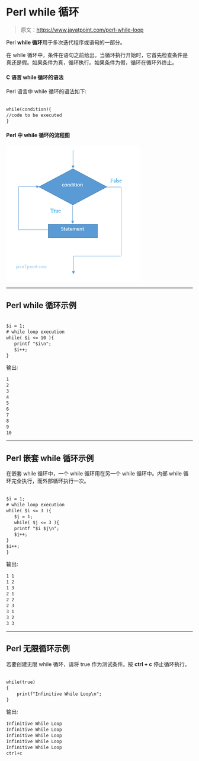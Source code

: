 # Perl while 循环

> 原文：<https://www.javatpoint.com/perl-while-loop>

Perl **while 循环**用于多次迭代程序或语句的一部分。

在 while 循环中，条件在语句之前给出。当循环执行开始时，它首先检查条件是真还是假。如果条件为真，循环执行。如果条件为假，循环在循环外终止。

#### C 语言 while 循环的语法

Perl 语言中 while 循环的语法如下:

```

while(condition){
//code to be executed
}

```

#### Perl 中 while 循环的流程图

![flowchart of Perl while loop](img/9f633753427afe4eea5bc5aab79d14f3.png)

* * *

## Perl while 循环示例

```

$i = 1;
# while loop execution
while( $i <= 10 ){
   printf "$i\n";
   $i++;
}

```

输出:

```
1
2
3
4
5
6
7
8
9
10

```

* * *

## Perl 嵌套 while 循环示例

在嵌套 while 循环中，一个 while 循环用在另一个 while 循环中。内部 while 循环完全执行，而外部循环执行一次。

```

$i = 1;
# while loop execution
while( $i <= 3 ){
   $j = 1;
   while( $j <= 3 ){
   printf "$i $j\n";
   $j++;
}
$i++;
}

```

输出:

```
1 1
1 2
1 3
2 1
2 2
2 3
3 1
3 2
3 3

```

* * *

## Perl 无限循环示例

若要创建无限 while 循环，请将 true 作为测试条件。按 **ctrl + c** 停止循环执行。

```

while(true)
{
	printf"Infinitive While Loop\n";
}

```

输出:

```
Infinitive While Loop 
Infinitive While Loop
Infinitive While Loop
Infinitive While Loop
Infinitive While Loop
ctrl+c

```